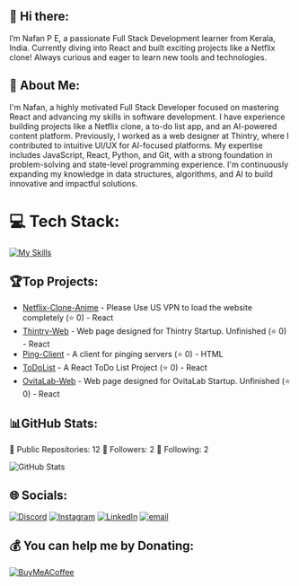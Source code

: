 ## 👋 Hi there:

I’m Nafan P E, a passionate Full Stack Development learner from Kerala, India. Currently diving into React and built exciting projects like a Netflix clone! Always curious and eager to learn new tools and technologies.

## 💫 About Me:

I'm Nafan, a highly motivated Full Stack Developer focused on mastering React and advancing my skills in software development. I have experience building projects like a Netflix clone, a to-do list app, and an AI-powered content platform. Previously, I worked as a web designer at Thintry, where I contributed to intuitive UI/UX for AI-focused platforms. My expertise includes JavaScript, React, Python, and Git, with a strong foundation in problem-solving and state-level programming experience. I'm continuously expanding my knowledge in data structures, algorithms, and AI to build innovative and impactful solutions.

# 💻 Tech Stack:
[![My Skills](https://skillicons.dev/icons?i=html,css,react,git,github,vercel,js,py,java,cpp,c&perline=8)](https://skillicons.dev)

## 🏆Top Projects:
- [Netflix-Clone-Anime](https://github.com/nafanpe/Netflix-Clone-Anime) - Please Use US VPN to load the website completely (⭐ 0) - React
- [Thintry-Web](https://github.com/nafanpe/Thintry-Web) - Web page designed for Thintry Startup. Unfinished (⭐ 0) - React
- [Ping-Client](https://github.com/nafanpe/Ping-Client) - A client for pinging servers (⭐ 0) - HTML
- [ToDoList](https://github.com/nafanpe/ToDoList) - A React ToDo List Project (⭐ 0) - React
- [OvitaLab-Web](https://github.com/nafanpe/Ovita-Lab-Web) - Web page designed for OvitaLab Startup. Unfinished (⭐ 0) - React

## 📊GitHub Stats:

🌟 Public Repositories: 12
👥 Followers: 2
👤 Following: 2

![GitHub Stats](https://github-readme-stats.vercel.app/api?username=nafanpe&show_icons=true&theme=radical)

## 🌐 Socials:
[![Discord](https://img.shields.io/badge/Discord-%237289DA.svg?logo=discord&logoColor=white)](https://discord.gg/https://discord.gg/jQgGaaRn) [![Instagram](https://img.shields.io/badge/Instagram-%23E4405F.svg?logo=Instagram&logoColor=white)](https://instagram.com/itz_nafan) [![LinkedIn](https://img.shields.io/badge/LinkedIn-%230077B5.svg?logo=linkedin&logoColor=white)](https://www.linkedin.com/in/nafanpe/) [![email](https://img.shields.io/badge/Email-D14836?logo=gmail&logoColor=white)](mailto:nafan.official@gmail.com )

## 💰 You can help me by Donating:
[![BuyMeACoffee](https://img.shields.io/badge/Buy%20Me%20a%20Coffee-ffdd00?style=for-the-badge&logo=buy-me-a-coffee&logoColor=black)](https://buymeacoffee.com/nafan)
